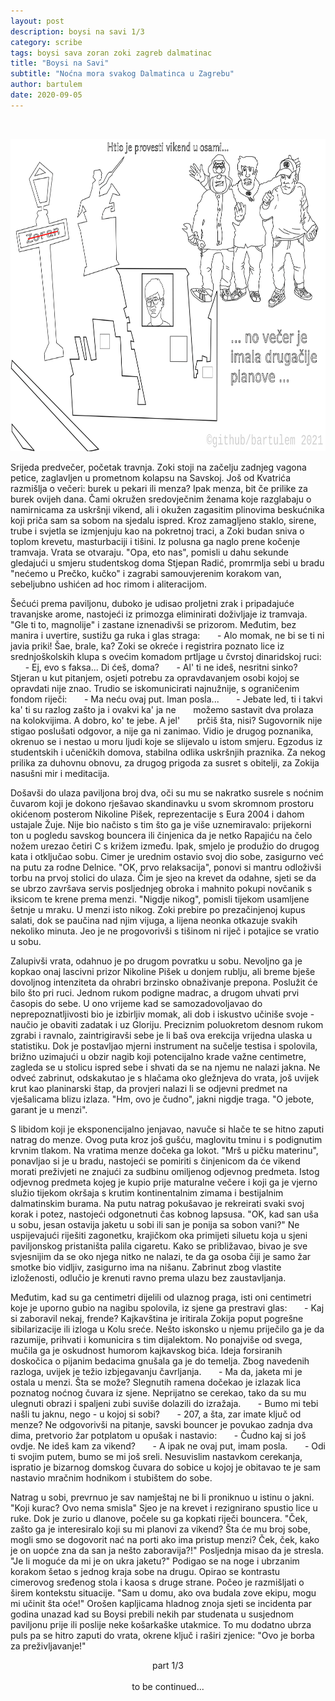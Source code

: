 ```yaml
---
layout: post
description: boysi na savi 1/3
category: scribe
tags: boysi sava zoran zoki zagreb dalmatinac
title: "Boysi na Savi"
subtitle: "Noćna mora svakog Dalmatinca u Zagrebu"
author: bartulem
date: 2020-09-05
---
```

<br/>
<p class="text-center">
  <img class="img-custom" alt="pe1" src="/img/boysi-na-savi.png" height="500" width="700"/>
</p>

Srijeda predvečer, početak travnja. Zoki stoji na začelju zadnjeg vagona petice, zaglavljen u prometnom kolapsu na Savskoj. Još od Kvatrića razmišlja o večeri: burek u pekari ili menza? Ipak menza, bit če prilike za burek ovijeh dana. Čami okružen sredovječnim ženama koje razglabaju o namirnicama za uskršnji vikend, ali i okužen zagasitim plinovima beskućnika koji priča sam sa sobom na sjedalu ispred. Kroz zamagljeno staklo, sirene, trube i svjetla se izmjenjuju kao na pokretnoj traci, a Zoki budan sniva o toplom krevetu, masturbaciji i tišini. Iz polusna ga naglo prene kočenje tramvaja. Vrata se otvaraju. "Opa, eto nas", pomisli u dahu sekunde gledajući u smjeru studentskog doma Stjepan Radić, promrmlja sebi u bradu "nećemo u Prečko, kučko" i zagrabi samouvjerenim korakom van, sebeljubno ushićen ad hoc rimom i aliteracijom. 

Šećući prema paviljonu, duboko je udisao proljetni zrak i pripadajuće travanjske arome, nastojeći iz primozga eliminirati doživljaje iz tramvaja. "Gle ti to, magnolije" i zastane iznenadivši se prizorom. Međutim, bez manira i uvertire, sustižu ga ruka i glas straga:
&nbsp;&nbsp;&nbsp;&nbsp;&nbsp;&nbsp;- Alo momak, ne bi se ti ni javia priki! Šae, brale, ka?
Zoki se okreće i registrira poznato lice iz srednjoškolskih klupa s ovećim komadom prtljage u čvrstoj dinaridskoj ruci:
&nbsp;&nbsp;&nbsp;&nbsp;&nbsp;&nbsp;- Ej, evo s faksa... Di ćeš, doma?
&nbsp;&nbsp;&nbsp;&nbsp;&nbsp;&nbsp;- Al' ti ne ideš, nesritni sinko?
Stjeran u kut pitanjem, osjeti potrebu za opravdavanjem osobi kojoj se opravdati nije znao. Trudio se iskomunicirati najnužnije, s ograničenim fondom riječi:
&nbsp;&nbsp;&nbsp;&nbsp;&nbsp;&nbsp;- Ma neću ovaj put. Iman posla...
&nbsp;&nbsp;&nbsp;&nbsp;&nbsp;&nbsp;- Jebate led, ti i takvi ka' ti su razlog zašto ja i ovakvi ka' ja ne 
&nbsp;&nbsp;&nbsp;&nbsp;&nbsp;&nbsp;možemo sastavit dva prolaza na kolokvijima. A dobro, ko' te jebe. A jel'
&nbsp;&nbsp;&nbsp;&nbsp;&nbsp;&nbsp;prčiš šta, nisi?
Sugovornik nije stigao poslušati odgovor, a nije ga ni zanimao. Vidio je drugog poznanika, okrenuo se i nestao u moru ljudi koje se slijevalo u istom smjeru. Egzodus iz studentskih i učeničkih domova, stabilna odlika uskršnjih praznika. Za nekog prilika za duhovnu obnovu, za drugog prigoda za susret s obitelji, za Zokija nasušni mir i meditacija.

Došavši do ulaza paviljona broj dva, oči su mu se nakratko susrele s noćnim čuvarom koji je dokono rješavao skandinavku u svom skromnom prostoru okićenom posterom Nikoline Pišek, reprezentacije s Eura 2004 i dahom ustajale Žuje. Nije bio načisto s tim što ga je više uznemiravalo: prijekorni ton u pogledu savskog bouncera ili činjenica da je netko Rapajiću na čelo nožem urezao četiri C s križem između. Ipak, smjelo je produžio do drugog kata i otključao sobu. Cimer je urednim ostavio svoj dio sobe, zasigurno već na putu za rodne Delnice. "OK, prvo relaksacija", ponovi si mantru odloživši torbu na prvoj stolici do ulaza. Čim je sjeo na krevet da odahne, sjeti se da se ubrzo završava servis posljednjeg obroka i mahnito pokupi novčanik s iksicom te krene prema menzi. "Nigdje nikog", pomisli tijekom usamljene šetnje u mraku. U menzi isto nikog. Zoki prebire po prezačinjenoj kupus salati, dok se paučina nad njim vijuga, a lijena neonka otkazuje svakih nekoliko minuta. Jeo je ne progovorivši s tišinom ni riječ i potajice se vratio u sobu.

Zalupivši vrata, odahnuo je po drugom povratku u sobu. Nevoljno ga je kopkao onaj lascivni prizor Nikoline Pišek u donjem rublju, ali breme bješe dovoljnog intenziteta da ohrabri brzinsko obnaživanje prepona. Poslužit će bilo što pri ruci. Jednom rukom podigne madrac, a drugom uhvati prvi časopis do sebe. U ono vrijeme kad se samozadovoljavao do neprepoznatljivosti bio je izbirljiv momak, ali dob i iskustvo učiniše svoje - naučio je obaviti zadatak i uz Gloriju. Preciznim poluokretom desnom rukom zgrabi i ravnalo, zaintrigiravši sebe je li baš ova erekcija vrijedna ulaska u statistiku. Dok je postavljao mjerni instrument na sučelje testisa i spolovila, brižno uzimajući u obzir nagib koji potencijalno krade važne centimetre, zagleda se u stolicu ispred sebe i shvati da se na njemu ne nalazi jakna. Ne odveć zabrinut, odskakutao je s hlačama oko gležnjeva do vrata, još uvijek krut kao planinarski štap, da provjeri nalazi li se odjevni predmet na vješalicama blizu izlaza. "Hm, ovo je čudno", jakni nigdje traga. "O jebote, garant je u menzi".

S libidom koji je eksponencijalno jenjavao, navuče si hlače te se hitno zaputi natrag do menze. Ovog puta kroz još gušću, maglovitu tminu i s podignutim krvnim tlakom. Na vratima menze dočeka ga lokot. "Mrš u pičku materinu", ponavljao si je u bradu, nastojeći se pomiriti s činjenicom da će vikend morati preživjeti ne znajući za sudbinu omiljenog odjevnog predmeta. Istog odjevnog predmeta kojeg je kupio prije maturalne večere i koji ga je vjerno služio tijekom okršaja s krutim kontinentalnim zimama i bestijalnim dalmatinskim burama. Na putu natrag pokušavao je rekreirati svaki svoj korak i potez, nastojeći odgonetnuti čas kobnog lapsusa. "OK, kad san uša u sobu, jesan ostavija jaketu u sobi ili san je ponija sa sobon vani?" Ne uspijevajući riješiti zagonetku, krajičkom oka primijeti siluetu koja u sjeni paviljonskog pristaništa palila cigaretu. Kako se približavao, bivao je sve svjesnijim da se oko njega nitko ne nalazi, te da ga osoba čiji je samo žar smotke bio vidljiv, zasigurno ima na nišanu. Zabrinut zbog vlastite izloženosti, odlučio je krenuti ravno prema ulazu bez zaustavljanja.

Međutim, kad su ga centimetri dijelili od ulaznog praga, isti oni centimetri koje je uporno gubio na nagibu spolovila, iz sjene ga prestravi glas: 
&nbsp;&nbsp;&nbsp;&nbsp;&nbsp;&nbsp;- Kaj si zaboravil nekaj, frende?
Kajkavština je iritirala Zokija poput pogrešne sibilarizacije ili izloga u Kolu sreće. Nešto iskonsko u njemu priječilo ga je da razumije, prihvati i komunicira s tim dijalektom. No ponajviše od svega, mučila ga je oskudnost humorom kajkavskog bića. Ideja forsiranih doskočica o pijanim bedacima gnušala ga je do temelja. Zbog navedenih razloga, uvijek je težio izbjegavanju čavrljanja.
&nbsp;&nbsp;&nbsp;&nbsp;&nbsp;&nbsp;- Ma da, jaketa mi je ostala u menzi. Šta se može?
Slegnutih ramena dočekao je izlazak lica poznatog noćnog čuvara iz sjene. Neprijatno se cerekao, tako da su mu ulegnuti obrazi i spaljeni zubi suviše dolazili do izražaja.
&nbsp;&nbsp;&nbsp;&nbsp;&nbsp;&nbsp;- Bumo mi tebi našli tu jaknu, nego - u kojoj si sobi?
&nbsp;&nbsp;&nbsp;&nbsp;&nbsp;&nbsp;- 207, a šta, zar imate ključ od menze?
Ne odgovorivši na pitanje, savski bouncer je povukao zadnja dva dima, pretvorio žar potplatom u opušak i nastavio:
&nbsp;&nbsp;&nbsp;&nbsp;&nbsp;&nbsp;- Čudno kaj si još ovdje. Ne ideš kam za vikend?
&nbsp;&nbsp;&nbsp;&nbsp;&nbsp;&nbsp;- A ipak ne ovaj put, imam posla.
&nbsp;&nbsp;&nbsp;&nbsp;&nbsp;&nbsp;- Odi ti svojim putem, bumo se mi još sreli.
Nesuvislim nastavkom cerekanja, ispratio je bizarnog domskog čuvara do sobice u kojoj je obitavao te je sam nastavio mračnim hodnikom i stubištem do sobe.

Natrag u sobi, prevrnuo je sav namještaj ne bi li proniknuo u istinu o jakni. "Koji kurac? Ovo nema smisla" Sjeo je na krevet i rezignirano spustio lice u ruke. Dok je zurio u dlanove, počele su ga kopkati riječi bouncera. "Ček, zašto ga je interesiralo koji su mi planovi za vikend? Šta će mu broj sobe, mogli smo se dogovorit nać na porti ako ima pristup menzi? Ček, ček, kako je on uopće zna da san ja nešto zaboravija?!" Posljednja misao da je stresla. "Je li moguće da mi je on ukra jaketu?" Podigao se na noge i ubrzanim korakom šetao s jednog kraja sobe na drugu. Opirao se kontrastu cimerovog sređenog stola i kaosa s druge strane. Počeo je razmišljati o širem kontekstu situacije. "Sam u domu, ako ova budala zove ekipu, mogu mi učinit šta oće!" Orošen kapljicama hladnog znoja sjeti se incidenta par godina unazad kad su Boysi prebili nekih par studenata u susjednom paviljonu prije ili poslije neke košarkaške utakmice. To mu dodatno ubrza puls pa se hitro zaputi do vrata, okrene ključ i raširi zjenice: "Ovo je borba za preživljavanje!"

<center>part 1/3</center>
<br/>
<center>to be continued...</center>

